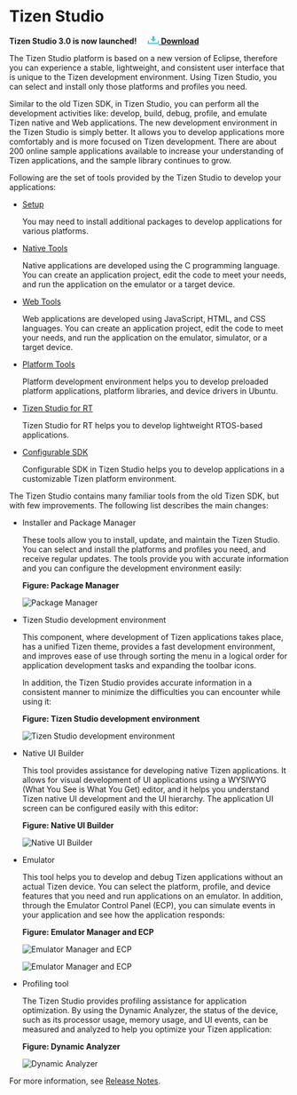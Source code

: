 # Tizen Studio

**Tizen Studio 3.0 is now launched!**&nbsp;&nbsp;&nbsp;&nbsp;&nbsp;[![Download](media/ic_docs_download.png) **Download**](https://developer.tizen.org/development/tizen-studio/download)

The Tizen Studio platform is based on a new version of Eclipse, therefore you can experience a stable, lightweight, and consistent user interface that is unique to the Tizen development environment. Using Tizen Studio, you can select and install only those platforms and profiles you need.

Similar to the old Tizen SDK, in Tizen Studio, you can perform all the development activities like: develop, build, debug, profile, and emulate Tizen native and Web applications. The new development environment in the Tizen Studio is simply better. It allows you to develop applications more comfortably and is more focused on Tizen development. There are about 200 online sample applications available to increase your understanding of Tizen applications, and the sample library continues to grow.


Following are the set of tools provided by the Tizen Studio to develop your applications:

- [Setup](setup/install-sdk.md)

  You may need to install additional packages to develop applications for various platforms.

- [Native Tools](native-tools/index.md)

  Native applications are developed using the C programming language. You can create an application project, edit the code to meet your needs, and run the application on the emulator or a target device.

- [Web Tools](web-tools/index.md)

  Web applications are developed using JavaScript, HTML, and CSS languages. You can create an application project, edit the code to meet your needs, and run the application on the emulator, simulator, or a target device.

- [Platform Tools](platform-tools/overview.md)

  Platform development environment helps you to develop preloaded platform applications, platform libraries, and device drivers in Ubuntu.

- [Tizen Studio for RT](rt-ide/overview.md)

  Tizen Studio for RT helps you to develop lightweight RTOS-based applications.

- [Configurable SDK](configurable-sdk/configurable-sdk.md)

  Configurable SDK in Tizen Studio helps you to develop applications in a customizable Tizen platform environment.


The Tizen Studio contains many familiar tools from the old Tizen SDK, but with few improvements. The following list describes the main changes:


- Installer and Package Manager

  These tools allow you to install, update, and maintain the Tizen Studio. You can select and install the platforms and profiles you need, and receive regular updates. The tools provide you with accurate information and you can configure the development environment easily:


  **Figure: Package Manager**

  ![Package Manager](media/overview_package_manager.png)



- Tizen Studio development environment

  This component, where development of Tizen applications takes place, has a unified Tizen theme, provides a fast development environment, and improves ease of use through sorting the menu in a logical order for application development tasks and expanding the toolbar icons.


  In addition, the Tizen Studio provides accurate information in a consistent manner to minimize the difficulties you can encounter while using it:


  **Figure: Tizen Studio development environment**

  ![Tizen Studio development environment](media/overview_ide.png)


- Native UI Builder

  This tool provides assistance for developing native Tizen applications. It allows for visual development of UI applications using a WYSIWYG (What You See is What You Get) editor, and it helps you understand Tizen native UI development and the UI hierarchy. The application UI screen can be configured easily with this editor:

  **Figure: Native UI Builder**

  ![Native UI Builder](media/overview_ui_builder.png)


- Emulator

  This tool helps you to develop and debug Tizen applications without an actual Tizen device. You can select the platform, profile, and device features that you need and run applications on an emulator. In addition, through the Emulator Control Panel (ECP), you can simulate events in your application and see how the application responds:

  **Figure: Emulator Manager and ECP**

  ![Emulator Manager and ECP](media/overview_emulator.png)


  ![Emulator Manager and ECP](media/overview_emulator2.png)


- Profiling tool

  The Tizen Studio provides profiling assistance for application optimization. By using the Dynamic Analyzer, the status of the device, such as its processor usage, memory usage, and UI events, can be measured and analyzed to help you optimize your Tizen application:


  **Figure: Dynamic Analyzer**

  ![Dynamic Analyzer](media/overview_da.png)


For more information, see [Release Notes](release-notes/release-notes.md).
